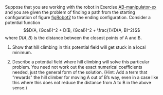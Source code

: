 

Suppose that you are working with the robot in
Exercise <a class="exerciseRef" title="" href="{{ site.baseurl }}/nlp-english-exercises/ex_3/">AB-manipulator-ex</a> and you are given the
problem of finding a path from the starting configuration of
figure <a class="insideExerciseFigRef" href="#figRobot2">figRobot2</a> to the ending configuration. Consider a potential
function $$D(A, {Goal})^2 + D(B, {Goal})^2 + \frac{1}{D(A, B)^2}$$
where $D(A,B)$ is the distance between the closest points of A and B.<br>

1.  Show that hill climbing in this potential field will get stuck in a
    local minimum.<br>

2.  Describe a potential field where hill climbing will solve this
    particular problem. You need not work out the exact numerical
    coefficients needed, just the general form of the solution. (Hint:
    Add a term that “rewards" the hill climber for moving A out of B’s
    way, even in a case like this where this does not reduce the
    distance from A to B in the above sense.)<br>
